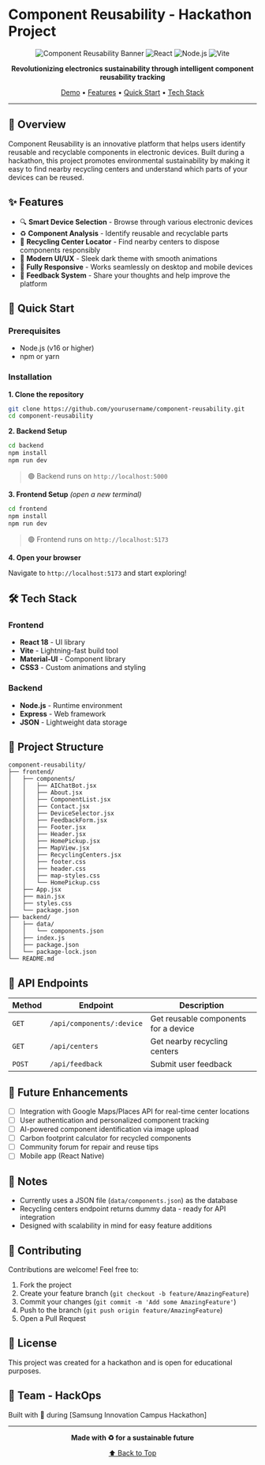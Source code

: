 # Component Reusability - Hackathon Project

<div align="center">

![Component Reusability Banner](https://img.shields.io/badge/Hackathon-Project-00d2ff?style=for-the-badge)
![React](https://img.shields.io/badge/React-18-61dafb?style=for-the-badge&logo=react)
![Node.js](https://img.shields.io/badge/Node.js-Express-339933?style=for-the-badge&logo=node.js)
![Vite](https://img.shields.io/badge/Vite-Dev-646cff?style=for-the-badge&logo=vite)

**Revolutionizing electronics sustainability through intelligent component reusability tracking**

[Demo](https://component-reuse-frontend.vercel.app/) • [Features](#-features) • [Quick Start](#-quick-start) • [Tech Stack](#-tech-stack)

</div>

---

## 🌟 Overview

Component Reusability is an innovative platform that helps users identify reusable and recyclable components in electronic devices. Built during a hackathon, this project promotes environmental sustainability by making it easy to find nearby recycling centers and understand which parts of your devices can be reused.

## ✨ Features

- 🔍 **Smart Device Selection** - Browse through various electronic devices
- ♻️ **Component Analysis** - Identify reusable and recyclable parts
- 📍 **Recycling Center Locator** - Find nearby centers to dispose components responsibly
- 🎨 **Modern UI/UX** - Sleek dark theme with smooth animations
- 📱 **Fully Responsive** - Works seamlessly on desktop and mobile devices
- 💬 **Feedback System** - Share your thoughts and help improve the platform

## 🚀 Quick Start

### Prerequisites

- Node.js (v16 or higher)
- npm or yarn

### Installation

**1. Clone the repository**
```bash
git clone https://github.com/yourusername/component-reusability.git
cd component-reusability
```

**2. Backend Setup**
```bash
cd backend
npm install
npm run dev
```
> 🟢 Backend runs on `http://localhost:5000`

**3. Frontend Setup** *(open a new terminal)*
```bash
cd frontend
npm install
npm run dev
```
> 🟢 Frontend runs on `http://localhost:5173`

**4. Open your browser**

Navigate to `http://localhost:5173` and start exploring!

## 🛠️ Tech Stack

### Frontend
- **React 18** - UI library
- **Vite** - Lightning-fast build tool
- **Material-UI** - Component library
- **CSS3** - Custom animations and styling

### Backend
- **Node.js** - Runtime environment
- **Express** - Web framework
- **JSON** - Lightweight data storage

## 📁 Project Structure

```
component-reusability/
├── frontend/
│   ├── components/
│   │   ├── AIChatBot.jsx
│   │   ├── About.jsx
│   │   ├── ComponentList.jsx
│   │   ├── Contact.jsx
│   │   ├── DeviceSelector.jsx
│   │   ├── FeedbackForm.jsx
│   │   ├── Footer.jsx
│   │   ├── Header.jsx
│   │   ├── HomePickup.jsx
│   │   ├── MapView.jsx
│   │   ├── RecyclingCenters.jsx
│   │   ├── footer.css
│   │   ├── header.css
│   │   ├── map-styles.css
│   │   └── HomePickup.css
│   ├── App.jsx
│   ├── main.jsx
│   ├── styles.css
│   └── package.json
├── backend/
│   ├── data/
│   │   └── components.json
│   ├── index.js
│   ├── package.json
│   └── package-lock.json
└── README.md
```

## 🎯 API Endpoints

| Method | Endpoint | Description |
|--------|----------|-------------|
| `GET` | `/api/components/:device` | Get reusable components for a device |
| `GET` | `/api/centers` | Get nearby recycling centers |
| `POST` | `/api/feedback` | Submit user feedback |

## 🔮 Future Enhancements

- [ ] Integration with Google Maps/Places API for real-time center locations
- [ ] User authentication and personalized component tracking
- [ ] AI-powered component identification via image upload
- [ ] Carbon footprint calculator for recycled components
- [ ] Community forum for repair and reuse tips
- [ ] Mobile app (React Native)

## 📝 Notes

- Currently uses a JSON file (`data/components.json`) as the database
- Recycling centers endpoint returns dummy data - ready for API integration
- Designed with scalability in mind for easy feature additions

## 🤝 Contributing

Contributions are welcome! Feel free to:
1. Fork the project
2. Create your feature branch (`git checkout -b feature/AmazingFeature`)
3. Commit your changes (`git commit -m 'Add some AmazingFeature'`)
4. Push to the branch (`git push origin feature/AmazingFeature`)
5. Open a Pull Request

## 📄 License

This project was created for a hackathon and is open for educational purposes.

## 👥 Team - HackOps

Built with 💚 during [Samsung Innovation Campus Hackathon]

---

<div align="center">

**Made with ♻️ for a sustainable future**

[⬆ Back to Top](component-reusability)

</div>
